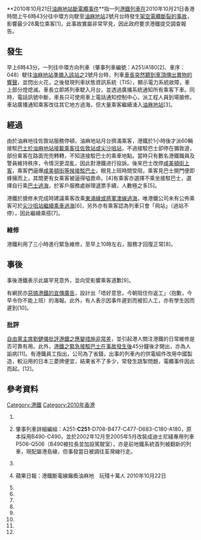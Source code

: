 **2010年10月21日[油麻地站斷電纜事件](../Page/油麻地站.md "wikilink")**指一列[港鐵列車在](../Page/港鐵.md "wikilink")2010年10月21日香港時間上午6時43分往中環方向駛至[油麻地站](../Page/油麻地站.md "wikilink")2號月台時發生[架空電纜斷裂的事故](https://zh.wikipedia.org/wiki/架空電纜 "wikilink")，影響最少28萬位乘客\[1\]，此事故實屬非常罕見，因此政府要求港鐵提交調查報告。

## 發生

早上6時43分，一列往中環方向列車（肇事列車編號：A251/A180\[2\]、車序：048）駛往[油麻地站準備入該站之](../Page/油麻地站.md "wikilink")2號月台時，列車[車長突然聽到車頂傳出異物的響聲](https://zh.wikipedia.org/wiki/車長 "wikilink")，並閃出火花，之後發現列車狀態資訊系統（TIS），顯示電力系統故障，車上部分燈熄滅。車長立即將列車駛入月台，並透過廣播系統通知所有乘客下車。同時，電話訊號中斷，車長只可使用車上電話通知控制中心，派工程人員到場搶修。車站廣播通知乘客改往其它地方過海，但大量乘客繼續湧入[油麻地站](../Page/油麻地站.md "wikilink")\[3\]。

## 經過

由於油麻地往佐敦站服務停頓，油麻地站月台擠滿乘客，港鐵於1小時後才派60輛接駁[巴士於](https://zh.wikipedia.org/wiki/巴士 "wikilink")[油麻地站接載乘客往](../Page/油麻地站.md "wikilink")[佐敦站或](../Page/佐敦站.md "wikilink")[尖沙咀站](../Page/尖沙咀站.md "wikilink")，不過接駁巴士卻停在彌敦道，部份乘客在路面兜兜轉轉，不知道接駁巴士的乘車地點。當時只有數名港鐵職員及警員維持秩序，令情況更混亂，因此對港鐵进行投訴。後來巴士改停[咸美頓街上客](https://zh.wikipedia.org/wiki/咸美頓街 "wikilink")，乘客們逼爆[咸美頓街等候接駁巴士](https://zh.wikipedia.org/wiki/咸美頓街 "wikilink")，眼見上班時間受阻，乘客見巴士開門便即蜂擁而上，其間更有女乘客被逼得嗌救命。\[4\]有乘客亦選擇不乘坐接駁巴士，選擇自行乘[巴士過海](https://zh.wikipedia.org/wiki/巴士 "wikilink")，於客戶服務處辦理退票手續，人數極之多\[5\]。

港鐵於搶修未完成時建議乘客改乘[東涌線或](https://zh.wikipedia.org/wiki/東涌線 "wikilink")[將軍澳線過海](https://zh.wikipedia.org/wiki/將軍澳線 "wikilink")，唯港鐵公司未有公佈乘客可於[尖沙咀站繼續乘車過海](../Page/尖沙咀站.md "wikilink")\[6\]，另外亦有乘客認為列車只會「飛站」（過站不停），因此繼續乘搭\[7\]。

### 維修

港鐵利用了三小時進行緊急維修，至早上10時左右，服務才回復正常\[8\]。

## 事後

事後港鐵表示此屬罕見意外，並向受影響乘客道歉\[9\]。

有網民亦[惡搞港鐵的宣傳廣告](https://zh.wikipedia.org/wiki/惡搞 "wikilink")，設計出「唔好意思，今朝阻住你返工」（抱歉，今早令你不能上班）的海報。此外，有人表示因事件遲到而被扣人工，亦有學生因而遲到\[10\]。

### 批評

[自由黨主席](https://zh.wikipedia.org/wiki/自由黨 "wikilink")[劉健儀批評](../Page/劉健儀.md "wikilink")[港鐵之應變措施非常差](../Page/港鐵.md "wikilink")，並引起港人關注港鐵的日常維修是否可靠有用。此外，[港鐵之緊急接駁巴士在事故發生後](../Page/港鐵.md "wikilink")45分鐘後才開出，亦為人詬病\[11\]。有港鐵員工指出，公司為了省錢，出事的列車內的供電組件改用中國製造，較沿用的日本三菱牌便宜，結果省不了多少，常發生跳掣問題，電纜事件因此而起。\[12\]。

## 參考資料

[Category:港鐵](https://zh.wikipedia.org/wiki/Category:港鐵 "wikilink")
[Category:2010年香港](https://zh.wikipedia.org/wiki/Category:2010年香港 "wikilink")

1.
2.  肇事列車詳細編組：A251-**C251**-D708-B477-C477-D683-C180-A180，原本採用B490-C490，並於2002年12月至2005年5月改裝成迪士尼綫專用列車P506-Q506（B490被拉長並加設駕駛室），亦是前地鐵系統首列被翻新的列車，現配屬港島線，但事發當日被調往荃灣線行走。

3.

4.  蘋果日報：港鐵斷電線癱瘓油麻地　玩殘十萬人 2010年10月22日

5.
6.
7.

8.
9.
10.

11.

12.
